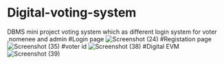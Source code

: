 # Digital-voting-system
DBMS mini project voting system which as different login system for voter ,nomenee and admin
#Login page
![Screenshot (24)](https://github.com/Gagan-DN/Digital-voting-system/assets/116274483/c4943e85-08e7-4403-8d1b-778e1c2c61dd)
#Registation page
![Screenshot (35)](https://github.com/Gagan-DN/Digital-voting-system/assets/116274483/2d89e9a0-558f-4309-b7a1-36f83e51df05)
#voter id
![Screenshot (38)](https://github.com/Gagan-DN/Digital-voting-system/assets/116274483/442910ee-6008-44fc-a86b-75bbe6178717)
#Digital EVM
![Screenshot (39)](https://github.com/Gagan-DN/Digital-voting-system/assets/116274483/f7928b1a-7442-44f8-a355-89ad5902488f)
